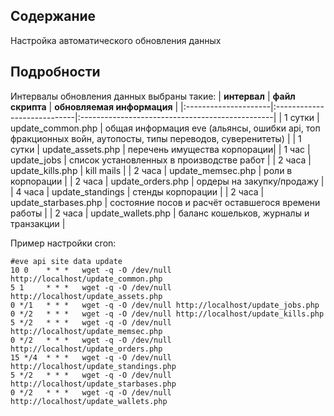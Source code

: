 ## Содержание ##

Настройка автоматического обновления данных


## Подробности ##

Интервалы обновления данных выбраны такие:
| **интервал** | **файл скрипта** | **обновляемая информация** |
|:---------------------|:----------------------------|:------------------------------------------------|
| 1 сутки | update\_common.php | общая информация eve (альянсы, ошибки api, топ фракционных войн, аутопосты, типы переводов, суверенитеты) |
| 1 сутки | update\_assets.php | перечень имущества корпорации|
| 1 час | update\_jobs | список установленных в производстве работ |
| 2 часа | update\_kills.php | kill mails |
| 2 часа | update\_memsec.php | роли в корпорации |
| 2 часа | update\_orders.php | ордеры на закупку/продажу |
| 4 часа | update\_standings | стенды корпорации |
| 2 часа | update\_starbases.php | состояние посов и расчёт оставшегося времени работы |
| 2 часа | update\_wallets.php | баланс кошельков, журналы и транзакции |

Пример настройки cron:
```
#eve api site data update
10 0    * * *   wget -q -O /dev/null http://localhost/update_common.php
5 1     * * *   wget -q -O /dev/null http://localhost/update_assets.php
0 */1   * * *   wget -q -O /dev/null http://localhost/update_jobs.php
0 */2   * * *   wget -q -O /dev/null http://localhost/update_kills.php
5 */2   * * *   wget -q -O /dev/null http://localhost/update_memsec.php
0 */2   * * *   wget -q -O /dev/null http://localhost/update_orders.php
15 */4  * * *   wget -q -O /dev/null http://localhost/update_standings.php
5 */2   * * *   wget -q -O /dev/null http://localhost/update_starbases.php
0 */2   * * *   wget -q -O /dev/null http://localhost/update_wallets.php
```